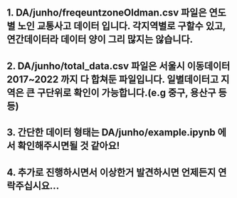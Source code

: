 ## 1. DA/junho/freqeuntzoneOldman.csv 파일은 연도별 노인 교통사고 데이터 입니다. 각지역별로 구할수 있고, 연간데이터라 데이터 양이 그리 많지는 않습니다.


## 2. DA/junho/total_data.csv 파일은 서울시 이동데이터 2017~2022 까지 다 합쳐둔 파일입니다. 일별데이터고 지역은 큰 구단위로 확인이 가능합니다.(e.g 중구, 용산구 등등)

## 3. 간단한 데이터 형태는 DA/junho/example.ipynb 에서 확인해주시면될 것 같아요!

## 4. 추가로 진행하시면서 이상한거 발견하시면 언제든지 연락주십시요...